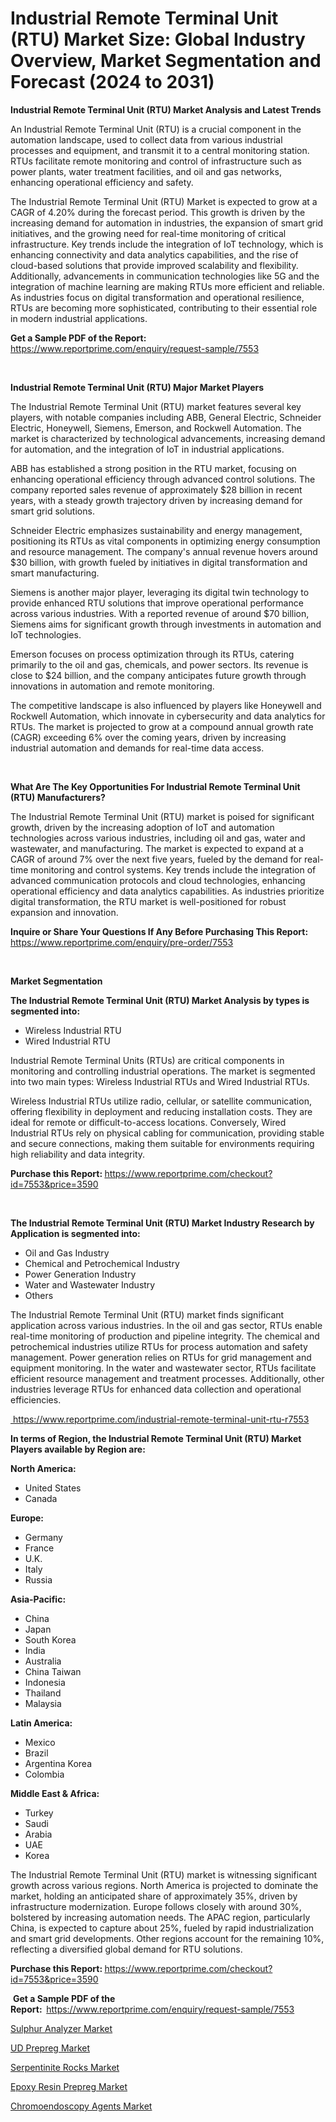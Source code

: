<p><h1>Industrial Remote Terminal Unit (RTU) Market Size: Global Industry Overview, Market Segmentation and Forecast (2024 to 2031)</h1></p><p><strong>Industrial Remote Terminal Unit (RTU) Market Analysis and Latest Trends</strong></p>
<p><p>An Industrial Remote Terminal Unit (RTU) is a crucial component in the automation landscape, used to collect data from various industrial processes and equipment, and transmit it to a central monitoring station. RTUs facilitate remote monitoring and control of infrastructure such as power plants, water treatment facilities, and oil and gas networks, enhancing operational efficiency and safety.</p><p>The Industrial Remote Terminal Unit (RTU) Market is expected to grow at a CAGR of 4.20% during the forecast period. This growth is driven by the increasing demand for automation in industries, the expansion of smart grid initiatives, and the growing need for real-time monitoring of critical infrastructure. Key trends include the integration of IoT technology, which is enhancing connectivity and data analytics capabilities, and the rise of cloud-based solutions that provide improved scalability and flexibility. Additionally, advancements in communication technologies like 5G and the integration of machine learning are making RTUs more efficient and reliable. As industries focus on digital transformation and operational resilience, RTUs are becoming more sophisticated, contributing to their essential role in modern industrial applications.</p></p>
<p><strong>Get a Sample PDF of the Report:&nbsp;</strong> <a href="https://www.reportprime.com/enquiry/request-sample/7553">https://www.reportprime.com/enquiry/request-sample/7553</a></p>
<p>&nbsp;</p>
<p><strong>Industrial Remote Terminal Unit (RTU) Major Market Players</strong></p>
<p><p>The Industrial Remote Terminal Unit (RTU) market features several key players, with notable companies including ABB, General Electric, Schneider Electric, Honeywell, Siemens, Emerson, and Rockwell Automation. The market is characterized by technological advancements, increasing demand for automation, and the integration of IoT in industrial applications.</p><p>ABB has established a strong position in the RTU market, focusing on enhancing operational efficiency through advanced control solutions. The company reported sales revenue of approximately $28 billion in recent years, with a steady growth trajectory driven by increasing demand for smart grid solutions.</p><p>Schneider Electric emphasizes sustainability and energy management, positioning its RTUs as vital components in optimizing energy consumption and resource management. The company's annual revenue hovers around $30 billion, with growth fueled by initiatives in digital transformation and smart manufacturing.</p><p>Siemens is another major player, leveraging its digital twin technology to provide enhanced RTU solutions that improve operational performance across various industries. With a reported revenue of around $70 billion, Siemens aims for significant growth through investments in automation and IoT technologies.</p><p>Emerson focuses on process optimization through its RTUs, catering primarily to the oil and gas, chemicals, and power sectors. Its revenue is close to $24 billion, and the company anticipates future growth through innovations in automation and remote monitoring.</p><p>The competitive landscape is also influenced by players like Honeywell and Rockwell Automation, which innovate in cybersecurity and data analytics for RTUs. The market is projected to grow at a compound annual growth rate (CAGR) exceeding 6% over the coming years, driven by increasing industrial automation and demands for real-time data access.</p></p>
<p>&nbsp;</p>
<p><strong>What Are The Key Opportunities For Industrial Remote Terminal Unit (RTU) Manufacturers?</strong></p>
<p><p>The Industrial Remote Terminal Unit (RTU) market is poised for significant growth, driven by the increasing adoption of IoT and automation technologies across various industries, including oil and gas, water and wastewater, and manufacturing. The market is expected to expand at a CAGR of around 7% over the next five years, fueled by the demand for real-time monitoring and control systems. Key trends include the integration of advanced communication protocols and cloud technologies, enhancing operational efficiency and data analytics capabilities. As industries prioritize digital transformation, the RTU market is well-positioned for robust expansion and innovation.</p></p>
<p><strong>Inquire or Share Your Questions If Any Before Purchasing This Report:</strong> <a href="https://www.reportprime.com/enquiry/pre-order/7553">https://www.reportprime.com/enquiry/pre-order/7553</a></p>
<p>&nbsp;</p>
<p><strong>Market Segmentation</strong></p>
<p><strong>The Industrial Remote Terminal Unit (RTU) Market Analysis by types is segmented into:</strong></p>
<p><ul><li>Wireless Industrial RTU</li><li>Wired Industrial RTU</li></ul></p>
<p><p>Industrial Remote Terminal Units (RTUs) are critical components in monitoring and controlling industrial operations. The market is segmented into two main types: Wireless Industrial RTUs and Wired Industrial RTUs. </p><p>Wireless Industrial RTUs utilize radio, cellular, or satellite communication, offering flexibility in deployment and reducing installation costs. They are ideal for remote or difficult-to-access locations. Conversely, Wired Industrial RTUs rely on physical cabling for communication, providing stable and secure connections, making them suitable for environments requiring high reliability and data integrity.</p></p>
<p><strong>Purchase this Report:&nbsp;</strong><a href="https://www.reportprime.com/checkout?id=7553&price=3590">https://www.reportprime.com/checkout?id=7553&price=3590</a></p>
<p>&nbsp;</p>
<p><strong>The Industrial Remote Terminal Unit (RTU) Market Industry Research by Application is segmented into:</strong></p>
<p><ul><li>Oil and Gas Industry</li><li>Chemical and Petrochemical Industry</li><li>Power Generation Industry</li><li>Water and Wastewater Industry</li><li>Others</li></ul></p>
<p><p>The Industrial Remote Terminal Unit (RTU) market finds significant application across various industries. In the oil and gas sector, RTUs enable real-time monitoring of production and pipeline integrity. The chemical and petrochemical industries utilize RTUs for process automation and safety management. Power generation relies on RTUs for grid management and equipment monitoring. In the water and wastewater sector, RTUs facilitate efficient resource management and treatment processes. Additionally, other industries leverage RTUs for enhanced data collection and operational efficiencies.</p></p>
<p><a href="https://www.reportprime.com/industrial-remote-terminal-unit-rtu-r7553">&nbsp;https://www.reportprime.com/industrial-remote-terminal-unit-rtu-r7553</a></p>
<p><strong>In terms of Region, the Industrial Remote Terminal Unit (RTU) Market Players available by Region are:</strong></p>
<p>
    <p> <strong> North America: </strong>
        <ul>
            <li>United States</li>
            <li>Canada</li>
        </ul>
        </p> 
    <p> <strong> Europe: </strong>
        <ul>
            <li>Germany</li>
            <li>France</li>
            <li>U.K.</li>
            <li>Italy</li>
            <li>Russia</li>
        </ul>
        </p> 
    <p> <strong> Asia-Pacific: </strong>
        <ul>
            <li>China</li>
            <li>Japan</li>
            <li>South Korea</li>
            <li>India</li>
            <li>Australia</li>
            <li>China Taiwan</li>
            <li>Indonesia</li>
            <li>Thailand</li>
            <li>Malaysia</li>
        </ul>
        </p> 
    <p> <strong> Latin America: </strong>
        <ul>
            <li>Mexico</li>
            <li>Brazil</li>
            <li>Argentina Korea</li>
            <li>Colombia</li>
        </ul>
        </p> 
    <p> <strong> Middle East & Africa: </strong>
        <ul>
            <li>Turkey</li>
            <li>Saudi</li>
            <li>Arabia</li>
            <li>UAE</li>
            <li>Korea</li>
        </ul>
    </p>
    </p>
<p><p>The Industrial Remote Terminal Unit (RTU) market is witnessing significant growth across various regions. North America is projected to dominate the market, holding an anticipated share of approximately 35%, driven by infrastructure modernization. Europe follows closely with around 30%, bolstered by increasing automation needs. The APAC region, particularly China, is expected to capture about 25%, fueled by rapid industrialization and smart grid developments. Other regions account for the remaining 10%, reflecting a diversified global demand for RTU solutions.</p></p>
<p><strong>Purchase this Report: </strong><a href="https://www.reportprime.com/checkout?id=7553&price=3590">https://www.reportprime.com/checkout?id=7553&price=3590</a></p>
<p>&nbsp;<strong>Get a Sample PDF of the Report:&nbsp;&nbsp;</strong><a href="https://www.reportprime.com/enquiry/request-sample/7553">https://www.reportprime.com/enquiry/request-sample/7553</a></p>
<p><strong></strong></p>
<p><p><a href="https://www.linkedin.com/pulse/global-sulphur-analyzer-market-size-expected-experience-cagr-ho4gf?trackingId=%2BRrwVaZAQqKrCb6LlxwQ0w%3D%3D">Sulphur Analyzer Market</a></p><p><a href="https://issuu.com/reportprime-2/docs/ud-prepreg-market-size-2030.pptx_cef6230f9cfd1c">UD Prepreg Market</a></p><p><a href="https://www.linkedin.com/pulse/serpentinite-rocks-market-forecasts-trends-impact-analysis-o3nje?trackingId=YnNKF1zQQXm4EBHpJSWOrQ%3D%3D">Serpentinite Rocks Market</a></p><p><a href="https://issuu.com/reportprime-2/docs/epoxy-resin-prepreg-market-size-203_a365d29cff4f28">Epoxy Resin Prepreg Market</a></p><p><a href="https://medium.com/@caylawisoky8698/the-global-chromoendoscopy-agents-market-is-expected-to-witness-a-compound-annual-growth-rate-be7cdbd33fd2">Chromoendoscopy Agents Market</a></p></p>